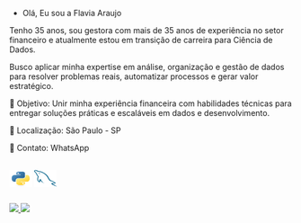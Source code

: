 -  Olá, Eu sou a Flavia Araujo 

Tenho 35 anos, sou gestora com mais de 35 anos de experiência no setor financeiro e atualmente estou em transição de carreira para Ciência de Dados.

Busco aplicar minha expertise em análise, organização e gestão de dados para resolver problemas reais, automatizar processos e gerar valor estratégico.

🎯 Objetivo: Unir minha experiência financeira com habilidades técnicas para entregar soluções práticas e escaláveis em dados e desenvolvimento.

📍 Localização: São Paulo - SP

🔗 Contato: WhatsApp


<div style="display: inline_block"><br>
  <img align="center" alt="Python" height="30" width="40" src="https://raw.githubusercontent.com/devicons/devicon/master/icons/python/python-original.svg">
  <img align="center" alt="MySQL" height="30" width="40" src="https://raw.githubusercontent.com/devicons/devicon/master/icons/mysql/mysql-original.svg">
</div>


##

<div> 
  <a href="https://www.linkedin.com/in/lflaviaaraujo" target="_blank">
    <img src="https://img.shields.io/badge/-LinkedIn-%230077B5?style=for-the-badge&logo=linkedin&logoColor=white">
  </a> 
  <a href="mailto:lflavia.araujo@gmail.com">
    <img src="https://img.shields.io/badge/-Gmail-%23333?style=for-the-badge&logo=gmail&logoColor=white">
  </a>
</div>

<!---
Flavia116/Flavia116 is a ✨ special ✨ repository because its `README.md` (this file) appears on your GitHub profile.
You can click the Preview link to take a look at your changes.
--->
